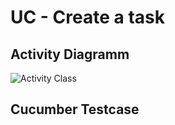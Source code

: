 UC - Create a task
=========================

Activity Diagramm
-----------------
![Activity Class](https://raw.githubusercontent.com/Unk3wn/TaskHub---Documentation/main/UC/UseCases/CreateATask/CreateATask.png)

Cucumber Testcase
----------------
